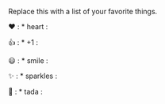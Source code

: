 Replace this with a list of your favorite things.

❤️	: * heart :

👍	: * +1 :

😃 : * smile :

✨	: * sparkles :

🎉	: * tada :
